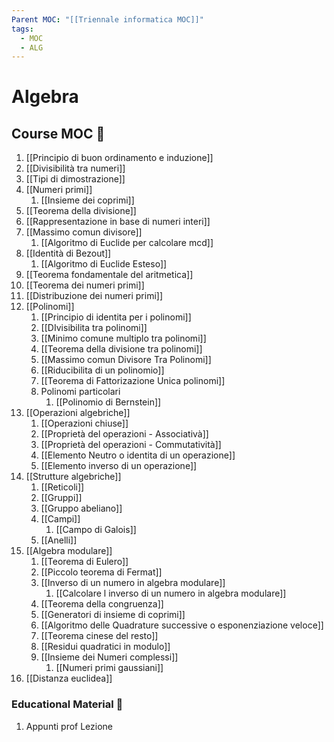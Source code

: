 ```yaml
---
Parent MOC: "[[Triennale informatica MOC]]"
tags:
  - MOC
  - ALG
---
```


# Algebra

## Course MOC  📒
1. [[Principio di buon ordinamento e induzione]]
2. [[Divisibilità tra numeri]]
3. [[Tipi di dimostrazione]]
4. [[Numeri primi]]
	1. [[Insieme dei coprimi]]
5. [[Teorema della divisione]]
6. [[Rappresentazione in base di numeri interi]]
7. [[Massimo comun divisore]]
	1. [[Algoritmo di Euclide per calcolare mcd]]
8. [[Identità di Bezout]]
	1. [[Algoritmo di Euclide Esteso]]
9. [[Teorema fondamentale del aritmetica]]
10. [[Teorema dei numeri primi]]
11. [[Distribuzione dei numeri primi]]
12. [[Polinomi]]
	1. [[Principio di identita per i polinomi]]
	2. [[DIvisibilita tra polinomi]]
	3. [[Minimo comune multiplo tra polinomi]]
	4. [[Teorema della divisione tra polinomi]]
	5. [[Massimo comun Divisore Tra Polinomi]]
	6. [[Riducibilita di un polinomio]]
	7. [[Teorema di Fattorizazione Unica polinomi]]
	8. Polinomi particolari
		1. [[Polinomio di Bernstein]]
13. [[Operazioni algebriche]]
	1. [[Operazioni chiuse]]
	2. [[Proprietà del operazioni - Associativà]]
	3. [[Proprietà del operazioni - Commutatività]]
	4. [[Elemento Neutro o identita di un operazione]]
	5. [[Elemento inverso di un operazione]]
14. [[Strutture algebriche]]
	1. [[Reticoli]]
	2. [[Gruppi]]
	3. [[Gruppo abeliano]]
	4. [[Campi]]
		1. [[Campo di Galois]]
	5. [[Anelli]]
15. [[Algebra modulare]]
	1. [[Teorema di Eulero]]
	2. [[Piccolo teorema di Fermat]]
	3. [[Inverso di un numero in algebra modulare]]
		1. [[Calcolare l inverso di un numero in algebra modulare]]
	4. [[Teorema della congruenza]]
	5. [[Generatori di insieme di coprimi]]
	6. [[Algoritmo delle Quadrature successive o esponenziazione veloce]]
	7. [[Teorema cinese del resto]]
	8. [[Residui quadratici in modulo]]
	9. [[Insieme dei Numeri complessi]]
		1. [[Numeri primi gaussiani]]
16. [[Distanza euclidea]]

### Educational Material 🧱
1. Appunti prof Lezione
